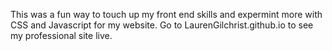 This was a fun way to touch up my front end skills and expermint more with CSS and Javascript for my website. Go to LaurenGilchrist.github.io to see my professional site live.  

